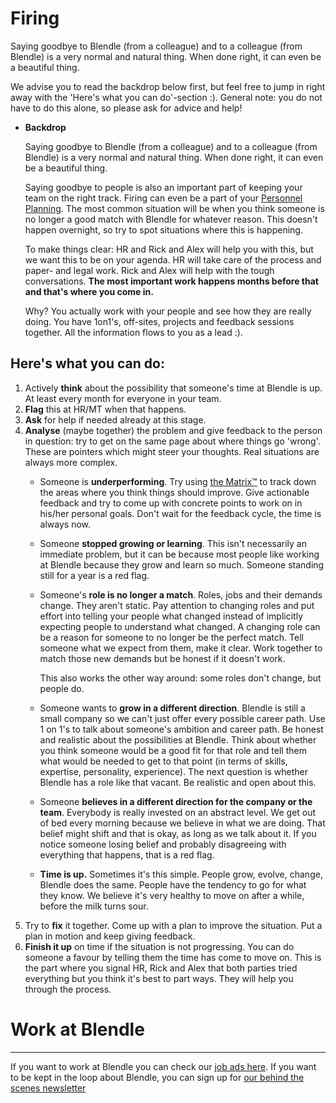 # Firing

Saying goodbye to Blendle (from a colleague) and to a colleague (from Blendle) is a very normal and natural thing. When done right, it can even be a beautiful thing. 

We advise you to read the backdrop below first, but feel free to jump in right away with the 'Here's what you can do'-section :). General note: you do not have to do this alone, so please ask for advice and help!

- **Backdrop**
    
    Saying goodbye to Blendle (from a colleague) and to a colleague (from Blendle) is a very normal and natural thing. When done right, it can even be a beautiful thing.
    
    Saying goodbye to people is also an important part of keeping your team on the right track. Firing can even be a part of your [Personnel Planning](Hiring%205fbc2ad20eda4f5ca2149384e5fec9e0.md). The most common situation will be when you think someone is no longer a good match with Blendle for whatever reason. This doesn't happen overnight, so try to spot situations where this is happening. 
    
    To make things clear: HR and Rick and Alex will help you with this, but we want this to be on your agenda. HR will take care of the process and paper- and legal work. Rick and Alex will help with the tough conversations. **The most important work happens months before that and that's where you come in.**
    
    Why? You actually work with your people and see how they are really doing. You have 1on1's, off-sites, projects and feedback sessions together. All the information flows to you as a lead :). 
    

## Here's what you can do:

1. Actively **think** about the possibility that someone's time at Blendle is up. At least every month for everyone in your team.
2. **Flag** this at HR/MT when that happens. 
3. **Ask** for help if needed already at this stage.
4. **Analyse** (maybe together) the problem and give feedback to the person in question: try to get on the same page about where things go 'wrong'. These are pointers which might steer your thoughts. Real situations are always more complex. 
    - Someone is **underperforming**. Try using [the Matrix™](https://docs.google.com/spreadsheets/d/1HO4cEH0dguBywUzjT3FMUSGiJbgGjOQDdaILl0BaJME/edit#gid=0) to track down the areas where you think things should improve. Give actionable feedback and try to come up with concrete points to work on in his/her personal goals. Don't wait for the feedback cycle, the time is always now.
    - Someone **stopped growing or learning**. This isn't necessarily an immediate problem, but it can be because most people like working at Blendle because they grow and learn so much. Someone standing still for a year is a red flag.
    - Someone's **role is no longer a match**. Roles, jobs and their demands change. They aren't static. Pay attention to changing roles and put effort into telling your people what changed instead of implicitly expecting people to understand what changed. A changing role can be a reason for someone to no longer be the perfect match. Tell someone what we expect from them, make it clear. Work together to match those new demands but be honest if it doesn't work.
        
        This also works the other way around: some roles don't change, but people do. 
        
    - Someone wants to **grow in a different direction**. Blendle is still a small company so we can't just offer every possible career path. Use 1 on 1's to talk about someone's ambition and career path. Be honest and realistic about the possibilities at Blendle. Think about whether you think someone would be a good fit for that role and tell them what would be needed to get to that point (in terms of skills, expertise, personality, experience). The next question is whether Blendle has a role like that vacant. Be realistic and open about this.
    - Someone **believes in a different direction for the company or the team**. Everybody is really invested on an abstract level. We get out of bed every morning because we believe in what we are doing. That belief might shift and that is okay, as long as we talk about it. If you notice someone losing belief and probably disagreeing with everything that happens, that is a red flag.
    - **Time is up.** Sometimes it's this simple. People grow, evolve, change, Blendle does the same. People have the tendency to go for what they know. We believe it's very healthy to move on after a while, before the milk turns sour.
5. Try to **fix** it together. Come up with a plan to improve the situation. Put a plan in motion and keep giving feedback.
6. **Finish it up** on time if the situation is not progressing. You can do someone a favour by telling them the time has come to move on. This is the part where you signal HR, Rick and Alex that both parties tried everything but you think it's best to part ways. They will help you through the process.

# Work at Blendle

---

If you want to work at Blendle you can check our [job ads here](https://blendle.homerun.co/). If you want to be kept in the loop about Blendle, you can sign up for [our behind the scenes newsletter](https://blendle.homerun.co/yes-keep-me-posted/tr/apply?token=8092d4128c306003d97dd3821bad06f2)